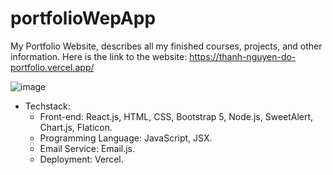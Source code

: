# portfolioWepApp
My Portfolio Website, describes all my finished courses, projects, and other information.
Here is the link to the website: https://thanh-nguyen-do-portfolio.vercel.app/

![image](https://github.com/drakenevadie19/portfolioWebApp/assets/111625547/fe443cf4-ec9a-47f4-9f71-a65a4e6309d7)

- Techstack:
   - Front-end: React.js, HTML, CSS, Bootstrap 5, Node.js, SweetAlert, Chart.js, Flaticon.
   - Programming Language: JavaScript, JSX.
   - Email Service: Email.js.
   - Deployment: Vercel.


